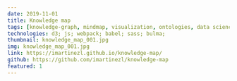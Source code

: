 ```yaml
---
date: 2019-11-01
title: Knowledge map
tags: [knowledge-graph, mindmap, visualization, ontologies, data science]
technologies: d3; js; webpack; babel; sass; bulma; 
thumbnail: knowledge_map_001.jpg
img: knowledge_map_001.jpg
link: https://imartinezl.github.io/knowledge-map/
github: https://github.com/imartinezl/knowledge-map
featured: 1
---
```

